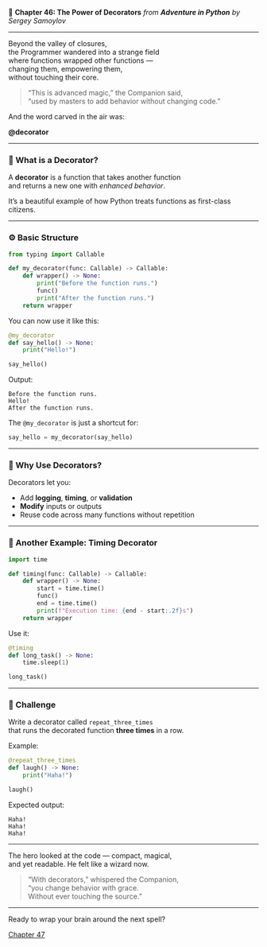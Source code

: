 🧰 **Chapter 46: The Power of Decorators**
*from **Adventure in Python** by Sergey Samoylov*

---

Beyond the valley of closures,  
the Programmer wandered into a strange field  
where functions wrapped other functions —  
changing them, empowering them,  
without touching their core.

> “This is advanced magic,” the Companion said,  
> “used by masters to add behavior without changing code.”

And the word carved in the air was:

**@decorator**

---

### 🎁 What is a Decorator?

A **decorator** is a function that takes another function  
and returns a new one with *enhanced behavior*.

It’s a beautiful example of how Python treats functions as first-class citizens.

---

### ⚙️ Basic Structure

```python
from typing import Callable

def my_decorator(func: Callable) -> Callable:
    def wrapper() -> None:
        print("Before the function runs.")
        func()
        print("After the function runs.")
    return wrapper
```

You can now use it like this:

```python
@my_decorator
def say_hello() -> None:
    print("Hello!")

say_hello()
```

Output:
```
Before the function runs.
Hello!
After the function runs.
```

The `@my_decorator` is just a shortcut for:

```python
say_hello = my_decorator(say_hello)
```

---

### 🧙 Why Use Decorators?

Decorators let you:

- Add **logging**, **timing**, or **validation**
- **Modify** inputs or outputs
- Reuse code across many functions without repetition

---

### 🧪 Another Example: Timing Decorator

```python
import time

def timing(func: Callable) -> Callable:
    def wrapper() -> None:
        start = time.time()
        func()
        end = time.time()
        print(f"Execution time: {end - start:.2f}s")
    return wrapper
```

Use it:

```python
@timing
def long_task() -> None:
    time.sleep(1)

long_task()
```

---

### 🧩 Challenge

Write a decorator called `repeat_three_times`  
that runs the decorated function **three times** in a row.

Example:

```python
@repeat_three_times
def laugh() -> None:
    print("Haha!")

laugh()
```

Expected output:
```
Haha!
Haha!
Haha!
```

---

The hero looked at the code — compact, magical,  
and yet readable. He felt like a wizard now.

> “With decorators,” whispered the Companion,  
> “you change behavior with grace.  
> Without ever touching the source.”

---

Ready to wrap your brain around the next spell?

[Chapter 47](Chapter_47.md)
